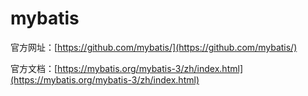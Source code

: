 # mybatis

官方网址：[https://github.com/mybatis/](https://github.com/mybatis/)

官方文档：[https://mybatis.org/mybatis-3/zh/index.html](https://mybatis.org/mybatis-3/zh/index.html)